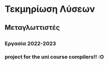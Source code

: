 <h1>Τεκμηρίωση Λύσεων</h1>
<h2>Μεταγλωττιστές<h2>
<h3>Εργασία 2022-2023<h3>

project for the uni course compilers!! :O
